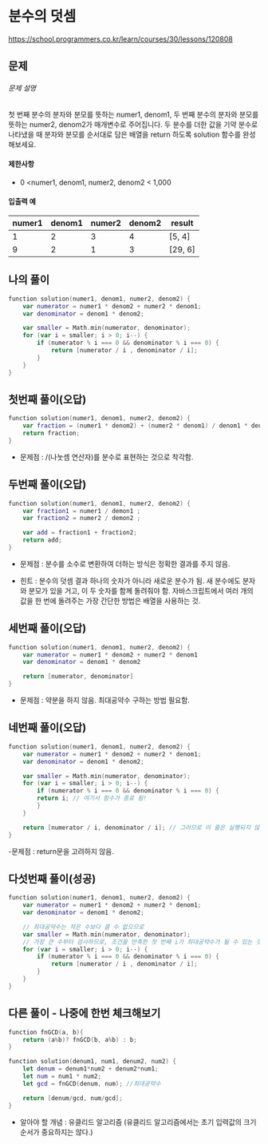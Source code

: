 # 분수의 덧셈

https://school.programmers.co.kr/learn/courses/30/lessons/120808

## 문제

###### 문제 설명

첫 번째 분수의 분자와 분모를 뜻하는 numer1, denom1, 두 번째 분수의 분자와 분모를 뜻하는 numer2, denom2가 매개변수로 주어집니다. 두 분수를 더한 값을 기약 분수로 나타냈을 때 분자와 분모를 순서대로 담은 배열을 return 하도록 solution 함수를 완성해보세요.

#### 제한사항

- 0 <numer1, denom1, numer2, denom2 < 1,000

#### 입출력 예

| numer1 | denom1 | numer2 | denom2 | result  |
| ------ | ------ | ------ | ------ | ------- |
| 1      | 2      | 3      | 4      | [5, 4]  |
| 9      | 2      | 1      | 3      | [29, 6] |

## 나의 풀이

```swift
function solution(numer1, denom1, numer2, denom2) {
    var numerator = numer1 * denom2 + numer2 * denom1;
    var denominator = denom1 * denom2;

    var smaller = Math.min(numerator, denominator);
    for (var i = smaller; i > 0; i--) {
        if (numerator % i === 0 && denominator % i === 0) {
            return [numerator / i , denominator / i];
        }
    }
}
```

## 첫번째 풀이(오답)

```swift
function solution(numer1, denom1, numer2, denom2) {
    var fraction = (numer1 * denom2) + (numer2 * denom1) / denom1 * denom2
    return fraction;
}
```

- 문제점 : /(나눗셈 연산자)를 분수로 표현하는 것으로 착각함.

## 두번째 풀이(오답)

```swift
function solution(numer1, denom1, numer2, denom2) {
    var fraction1 = numer1 / demon1 ;
    var fraction2 = numer2 / demon2 ;

    var add = fraction1 + fraction2;
    return add;
}
```

- 문제점 : 분수를 소수로 변환하여 더하는 방식은 정확한 결과를 주지 않음.

- 힌트 : 분수의 덧셈 결과 하나의 숫자가 아니라 새로운 분수가 됨. 새 분수에도 분자와 분모가 있을 거고, 이 두 숫자를 함께 돌려줘야 함. 자바스크립트에서 여러 개의 값을 한 번에 돌려주는 가장 간단한 방법은 배열을 사용하는 것.

## 세번째 풀이(오답)

```swift
function solution(numer1, denom1, numer2, denom2) {
    var numerator = numer1 * denom2 + numer2 * denom1
    var denominator = denom1 * denom2

    return [numerator, denominator]
}
```

- 문제점 : 약분을 하지 않음. 최대공약수 구하는 방법 필요함.

## 네번째 풀이(오답)

```swift
function solution(numer1, denom1, numer2, denom2) {
    var numerator = numer1 * denom2 + numer2 * denom1;
    var denominator = denom1 * denom2;

    var smaller = Math.min(numerator, denominator);
    for (var i = smaller; i > 0; i--) {
        if (numerator % i === 0 && denominator % i === 0) {
        return i; // 여기서 함수가 종료 됨!
        }
    }

    return [numerator / i, denominator / i]; // 그러므로 이 줄은 실행되지 않음.
}
```

-문제점 : return문을 고려하지 않음.

## 다섯번째 풀이(성공)

```swift
function solution(numer1, denom1, numer2, denom2) {
    var numerator = numer1 * denom2 + numer2 * denom1;
    var denominator = denom1 * denom2;

    // 최대공약수는 작은 수보다 클 수 없으므로
    var smaller = Math.min(numerator, denominator);
    // 가장 큰 수부터 검사하므로, 조건을 만족한 첫 번째 i가 최대공약수가 될 수 있는 것임
    for (var i = smaller; i > 0; i--) {
        if (numerator % i === 0 && denominator % i === 0) {
            return [numerator / i , denominator / i];
        }
    }
}
```

## 다른 풀이 - 나중에 한번 체크해보기

```swift
function fnGCD(a, b){
    return (a%b)? fnGCD(b, a%b) : b;
}

function solution(denum1, num1, denum2, num2) {
    let denum = denum1*num2 + denum2*num1;
    let num = num1 * num2;
    let gcd = fnGCD(denum, num); //최대공약수

    return [denum/gcd, num/gcd];
}
```

- 알아야 할 개념 : 유클리드 알고리즘 (유클리드 알고리즘에서는 초기 입력값의 크기 순서가 중요하지는 않다.)
